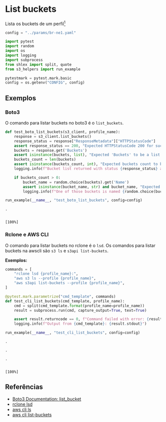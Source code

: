 # List buckets

Lista os buckets de um perfil[<sup>1</sup>](../glossary#profile)


```python
config = "../params/br-ne1.yaml"
```


```python
import pytest
import random
import os
import logging
import subprocess
from shlex import split, quote
from s3_helpers import run_example

pytestmark = pytest.mark.basic
config = os.getenv("CONFIG", config)
```

## Exemplos

### Boto3

O comando para listar buckets no boto3 é o `list_buckets`.


```python
def test_boto_list_buckets(s3_client, profile_name):
    response = s3_client.list_buckets()
    response_status = response["ResponseMetadata"]["HTTPStatusCode"]
    assert response_status == 200, "Expected HTTPStatusCode 200 for successful bucket list."
    buckets = response.get('Buckets')
    assert isinstance(buckets, list), "Expected 'Buckets' to be a list."
    buckets_count = len(buckets)
    assert isinstance(buckets_count, int), "Expected buckets count to be an integer."
    logging.info(f"Bucket list returned with status {response_status} and a list of {buckets_count} buckets")

    if buckets_count > 0:
        bucket_name = random.choice(buckets).get('Name')
        assert isinstance(bucket_name, str) and bucket_name, "Expected bucket name to be a non-empty string."
        logging.info(f"One of those buckets is named {random.choice(buckets).get('Name')}")

run_example(__name__, "test_boto_list_buckets", config=config)
```

    .

                                                                            [100%]

    


### Rclone e AWS CLI

O comando para listar buckets no rclone é o `lsd`.
Os comandos para listar buckets na awscli são `s3 ls` e `s3api list-buckets`.

**Exemplos:**


```python
commands = [
    "rclone lsd {profile_name}:",
    "aws s3 ls --profile {profile_name}",
    "aws s3api list-buckets --profile {profile_name}",
]
```


```python
@pytest.mark.parametrize("cmd_template", commands)
def test_cli_list_buckets(cmd_template, profile_name):
    cmd = split(cmd_template.format(profile_name=profile_name))
    result = subprocess.run(cmd, capture_output=True, text=True)

    assert result.returncode == 0, f"Command failed with error: {result.stderr}"
    logging.info(f"Output from {cmd_template}: {result.stdout}")

run_example(__name__, "test_cli_list_buckets", config=config)
```

    .

    .

    .

                                                                          [100%]

    


## Referências

- [Boto3 Documentation: list_bucket](https://boto3.amazonaws.com/v1/documentation/api/latest/reference/services/s3/client/list_buckets.html)
- [rclone lsd](https://rclone.org/commands/rclone_lsd/)
- [aws cli ls](https://docs.aws.amazon.com/cli/latest/reference/s3/ls.html)
- [aws cli list-buckets](https://docs.aws.amazon.com/cli/latest/reference/s3api/list-buckets.html)
